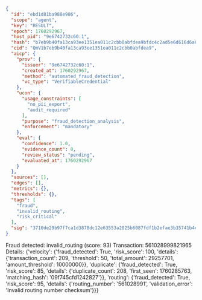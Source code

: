 ```json
{
  "id": "ebd1d81ba988e986",
  "scope": "agent",
  "key": "RESULT",
  "epoch": 1760292967,
  "host_pid": "9e6742732c60:1",
  "hash": "b7eb9b40fa13ca93ee1351ea011c2cbb0abfdea9bfdc4c2ad5e6d616d6a6ac14",
  "cid": "QmV1b7eb9b40fa13ca93ee1351ea011c2cbb0abfdea9",
  "aicp": {
    "prov": {
      "issuer": "9e6742732c60:1",
      "created_at": 1760292967,
      "method": "automated_fraud_detection",
      "vc_type": "VerifiableCredential"
    },
    "ucon": {
      "usage_constraints": [
        "no_pii_export",
        "audit_required"
      ],
      "purpose": "fraud_detection_analysis",
      "enforcement": "mandatory"
    },
    "eval": {
      "confidence": 1.0,
      "evidence_count": 0,
      "review_status": "pending",
      "evaluated_at": 1760292967
    }
  },
  "sources": [],
  "edges": [],
  "metrics": {},
  "thresholds": {},
  "tags": [
    "fraud",
    "invalid_routing",
    "risk_critical"
  ],
  "sig": "3710de29b97f7ca1d3878dc12e63553a2025b6087fdf1b2efae3b35741b4e198"
}
```

Fraud detected: invalid_routing (score: 93)
Transaction: 561028999821965
Details: {'velocity': {'fraud_detected': True, 'risk_score': 100, 'details': {'transaction_count': 209, 'threshold': 50, 'total_amount': 29257701, 'amount_threshold': 10000000}}, 'duplicate': {'fraud_detected': True, 'risk_score': 85, 'details': {'duplicate_count': 208, 'first_seen': 1760285763, 'matching_hash': '09f745cfd1242827'}}, 'routing': {'fraud_detected': True, 'risk_score': 95, 'details': {'routing_number': '561028991', 'validation_error': 'Invalid routing number checksum'}}}